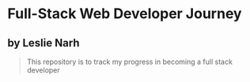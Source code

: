 # Full-Stack Web Developer Journey

## by Leslie Narh

> This repository is to track my progress in becoming a full stack developer
